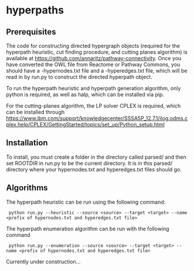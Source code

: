 # hyperpaths
## Prerequisites

The code for constructing directed hypergraph objects (required for the hyperpath heuristic, cut finding procedure, and cutting planes algorithm) is available at https://github.com/annaritz/pathway-connectivity.
Once you have converted the OWL file from Reactome or Pathway Commons, you should have a -hypernodes.txt file and a -hyperedges.txt file, which will be read in by run.py to construct the directed hyperpath object.

To run the hyperpath heuristic and hyperpath generation algorithm, only python is required, as well as halp, which can be installed via pip.

For the cutting-planes algorithm, the LP solver CPLEX is required, which can be installed through https://www.ibm.com/support/knowledgecenter/SSSA5P_12.7.1/ilog.odms.cplex.help/CPLEX/GettingStarted/topics/set_up/Python_setup.html

## Installation

To install, you must create a folder in the directory called parsed/ and then set ROOTDIR in run.py to be the current directory. It is in this parsed/ directory where your hypernodes.txt and hyperedges.txt files should go.

## Algorithms

The hyperpath heuristic can be run using the following command:

```
 python run.py --heuristic --source <source> --target <target> --name <prefix of hypernodes.txt and hyperedges.txt file>
```

The hyperpath enumeration algorithm can be run with the following command

```
 python run.py --enumeration --source <source> --target <target> --name <prefix of hypernodes.txt and hyperedges.txt file> 
```

Currently under construction...


